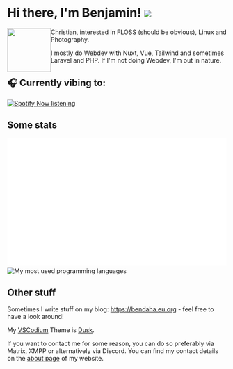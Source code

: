 <h1>Hi there, I'm Benjamin! <img src="https://raw.githubusercontent.com/benjaminwolkchen/benjaminwolkchen/master/img/waving.gif" width="35px"></h1>

<img align="left" width="100" height="100" src="https://wsrv.nl/?url=https://avatars.githubusercontent.com/u/42138517&mask=circle&maxage=14d">
Christian, interested in FLOSS (should be obvious), Linux and Photography. 

I mostly do Webdev with Nuxt, Vue, Tailwind and sometimes Laravel and PHP. If I'm not doing Webdev, I'm out in nature.

## 🎧 Currently vibing to:

[![Spotify Now listening](https://spotify-readme-zeta-lake.vercel.app/api?scan=true&theme=dark)](https://open.spotify.com/user/6b4663f8x9uqhx0dhhq4hh00q)

## Some stats
![Fancy Stats](https://raw.githubusercontent.com/benjaminwolkchen/github-stats/master/generated/overview.svg#gh-dark-mode-only)
![My most used programming languages](https://raw.githubusercontent.com/benjaminwolkchen/github-stats/master/generated/languages.svg#gh-dark-mode-only)

## Other stuff

Sometimes I write stuff on my blog: https://bendaha.eu.org - feel free to have a look around!

My [VSCodium](https://vscodium.com) Theme is [Dusk](https://vscodethemes.com/e/pilleye.dusk-theme/dusk?language=javascript).

If you want to contact me for some reason, you can do so preferably via Matrix, XMPP or alternatively via Discord.
You can find my contact details on the [about page](https://bendaha.eu.org/about/) of my website.
